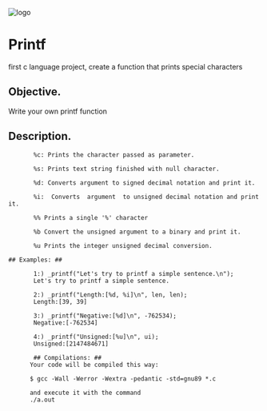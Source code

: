 ![logo](https://user-images.githubusercontent.com/85509333/140988843-905a68d8-cd62-4db6-ba4c-d41d863c5dc9.jpg)
# Printf
first c language project, create a function that prints special characters

## Objective. ##
Write your own printf function 



## Description. ##


```
       %c: Prints the character passed as parameter.

       %s: Prints text string finished with null character.

       %d: Converts argument to signed decimal notation and print it.

       %i:  Converts  argument  to unsigned decimal notation and print it.

       %% Prints a single '%' character

       %b Convert the unsigned argument to a binary and print it.

       %u Prints the integer unsigned decimal conversion.

## Examples: ##

       1:) _printf("Let's try to printf a simple sentence.\n");
       Let's try to printf a simple sentence.
       
       2:) _printf("Length:[%d, %i]\n", len, len);
       Length:[39, 39]
       
       3:) _printf("Negative:[%d]\n", -762534);
       Negative:[-762534]
       
       4:) _printf("Unsigned:[%u]\n", ui);
       Unsigned:[2147484671]

       ## Compilations: ##
      Your code will be compiled this way:

      $ gcc -Wall -Werror -Wextra -pedantic -std=gnu89 *.c

      and execute it with the command 
      ./a.out
